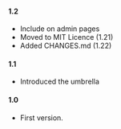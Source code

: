
#### 1.2
* Include on admin pages
* Moved to MIT Licence (1.21)
* Added CHANGES.md (1.22)

#### 1.1
* Introduced the umbrella

#### 1.0
* First version.


